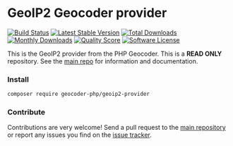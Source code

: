 # GeoIP2 Geocoder provider
[![Build Status](https://travis-ci.org/geocoder-php/geoip2-provider.svg?branch=master)](http://travis-ci.org/geocoder-php/geoip2-provider)
[![Latest Stable Version](https://poser.pugx.org/geocoder-php/geoip2-provider/v/stable)](https://packagist.org/packages/geocoder-php/geoip2-provider)
[![Total Downloads](https://poser.pugx.org/geocoder-php/geoip2-provider/downloads)](https://packagist.org/packages/geocoder-php/geoip2-provider)
[![Monthly Downloads](https://poser.pugx.org/geocoder-php/geoip2-provider/d/monthly.png)](https://packagist.org/packages/geocoder-php/geoip2-provider)
[![Quality Score](https://img.shields.io/scrutinizer/g/geocoder-php/geoip2-provider.svg?style=flat-square)](https://scrutinizer-ci.com/g/geocoder-php/geoip2-provider)
[![Software License](https://img.shields.io/badge/license-MIT-brightgreen.svg?style=flat-square)](LICENSE)

This is the GeoIP2 provider from the PHP Geocoder. This is a **READ ONLY** repository. See the
[main repo](https://github.com/geocoder-php/Geocoder) for information and documentation. 

### Install

```bash
composer require geocoder-php/geoip2-provider
```

### Contribute

Contributions are very welcome! Send a pull request to the [main repository](https://github.com/geocoder-php/Geocoder) or 
report any issues you find on the [issue tracker](https://github.com/geocoder-php/Geocoder/issues).
